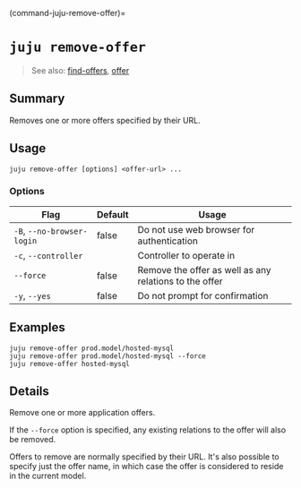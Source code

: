 (command-juju-remove-offer)=
# `juju remove-offer`
> See also: [find-offers](#find-offers), [offer](#offer)

## Summary
Removes one or more offers specified by their URL.

## Usage
```juju remove-offer [options] <offer-url> ...```

### Options
| Flag | Default | Usage |
| --- | --- | --- |
| `-B`, `--no-browser-login` | false | Do not use web browser for authentication |
| `-c`, `--controller` |  | Controller to operate in |
| `--force` | false | Remove the offer as well as any relations to the offer |
| `-y`, `--yes` | false | Do not prompt for confirmation |

## Examples

    juju remove-offer prod.model/hosted-mysql
    juju remove-offer prod.model/hosted-mysql --force
    juju remove-offer hosted-mysql


## Details

Remove one or more application offers.

If the `--force` option is specified, any existing relations to the
offer will also be removed.

Offers to remove are normally specified by their URL.
It's also possible to specify just the offer name, in which case
the offer is considered to reside in the current model.